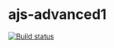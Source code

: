 # ajs-advanced1
[![Build status](https://ci.appveyor.com/api/projects/status/di53ypxf8akesfc5?svg=true)](https://ci.appveyor.com/project/MrFMRka/ajs-advanced1)
